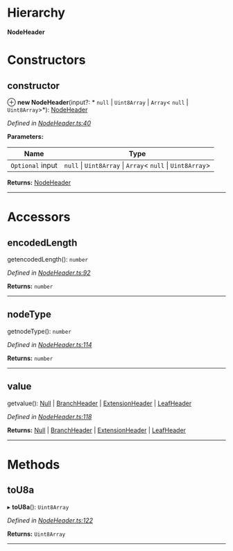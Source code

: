 

# Hierarchy

**NodeHeader**

# Constructors

<a id="constructor"></a>

##  constructor

⊕ **new NodeHeader**(input?: * `null` &#124; `Uint8Array` &#124; `Array`< `null` &#124; `Uint8Array`>*): [NodeHeader](_nodeheader_.nodeheader.md)

*Defined in [NodeHeader.ts:40](https://github.com/polkadot-js/common/blob/3ee9e13/packages/trie-codec/src/NodeHeader.ts#L40)*

**Parameters:**

| Name | Type |
| ------ | ------ |
| `Optional` input |  `null` &#124; `Uint8Array` &#124; `Array`< `null` &#124; `Uint8Array`>|

**Returns:** [NodeHeader](_nodeheader_.nodeheader.md)

___

# Accessors

<a id="encodedlength"></a>

##  encodedLength

getencodedLength(): `number`

*Defined in [NodeHeader.ts:92](https://github.com/polkadot-js/common/blob/3ee9e13/packages/trie-codec/src/NodeHeader.ts#L92)*

**Returns:** `number`

___
<a id="nodetype"></a>

##  nodeType

getnodeType(): `number`

*Defined in [NodeHeader.ts:114](https://github.com/polkadot-js/common/blob/3ee9e13/packages/trie-codec/src/NodeHeader.ts#L114)*

**Returns:** `number`

___
<a id="value"></a>

##  value

getvalue():  [Null](_nodeheader_.null.md) &#124; [BranchHeader](_nodeheader_.branchheader.md) &#124; [ExtensionHeader](_nodeheader_.extensionheader.md) &#124; [LeafHeader](_nodeheader_.leafheader.md)

*Defined in [NodeHeader.ts:118](https://github.com/polkadot-js/common/blob/3ee9e13/packages/trie-codec/src/NodeHeader.ts#L118)*

**Returns:**  [Null](_nodeheader_.null.md) &#124; [BranchHeader](_nodeheader_.branchheader.md) &#124; [ExtensionHeader](_nodeheader_.extensionheader.md) &#124; [LeafHeader](_nodeheader_.leafheader.md)

___

# Methods

<a id="tou8a"></a>

##  toU8a

▸ **toU8a**(): `Uint8Array`

*Defined in [NodeHeader.ts:122](https://github.com/polkadot-js/common/blob/3ee9e13/packages/trie-codec/src/NodeHeader.ts#L122)*

**Returns:** `Uint8Array`

___

